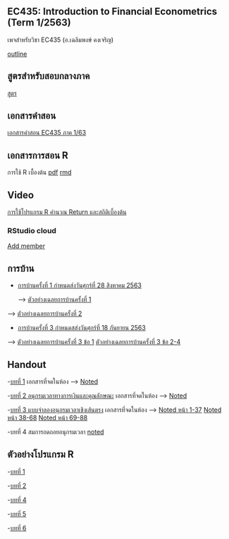 ## EC435: Introduction to Financial Econometrics (Term 1/2563)
เพจสำหรับวิชา EC435 (อ.เฉลิมพงษ์ คงเจริญ)

[outline](https://github.com/chaleampong/EC435/blob/master/outline_ec435_1_63_chaleampong2.pdf)

## สูตรสำหรับสอบกลางภาค

[สูตร](https://github.com/chaleampong/EC435/blob/master/formula_for_mid.pdf)

## เอกสารคำสอน

[เอกสารคำสอน EC435 ภาค 1/63](https://github.com/chaleampong/EC435/blob/master/Chaleampong_IntroFinEcono_20200707.pdf)

## เอกสารการสอน R

การใช้ R เบื้องต้น  [pdf](https://github.com/chaleampong/EC435/blob/master/rclass_1_63.pdf) [rmd](https://github.com/chaleampong/EC435/blob/master/rclass_1_63.Rmd)

## Video

[การใช้โปรแกรม R คำนวณ Return และสถิติเบี้องต้น](https://youtu.be/aETKLqnSGXg)


### RStudio cloud 

[Add member](https://rstudio.cloud/spaces/83978/join?access_code=i%2BG0n1cuDQ%2BQzxVt116vK8fuFqQ9FPiG9iVo1Ge4)




## การบ้าน

- [การบ้านครั้งที่ 1 กำหนดส่งวันศุกร์ที่ 28 สิงหาคม 2563](https://github.com/chaleampong/EC435/blob/master/ec435_1_2563_hw1.pdf)
  
  --> [ตัวอย่างเฉลยการบ้านครั้งที่ 1](https://github.com/chaleampong/EC435/blob/master/ec435_1_2563_hw1_sol.pdf)
 
 --> [ตัวอย่างเฉลยการบ้านครั้งที่ 2](https://github.com/chaleampong/EC435/blob/master/ec435_1_2563_hw2_sol.pdf)

- [การบ้านครั้งที่ 3 กำหนดสส่งวันศุกร์ที่ 18 กันยายน 2563](https://github.com/chaleampong/EC435/blob/master/ec435_1_2563_hw3.pdf)

--> [ตัวอย่างเฉลยการบ้านครั้งที่ 3 ข้อ 1](https://github.com/chaleampong/EC435/blob/master/ec435_1_2563_hw3q1_sol.pdf)  [ตัวอย่างเฉลยการบ้านครั้งที่ 3 ข้อ 2-4](https://github.com/chaleampong/EC435/blob/master/ec435_1_2563_hw3_sol.pdf)

## Handout 
-[บทที่ 1](https://github.com/chaleampong/EC435/blob/master/chapter0_slide_1_62_ho.pdf) เอกสารที่จดในห้อง --> [Noted](https://github.com/chaleampong/EC435/blob/master/chapter0_slide_1_62_noted.pdf)

-[บทที่ 2 อนุกรมเวลาทางการเงินและคุณลักษณะ](https://github.com/chaleampong/EC435/blob/master/chapter2_1_63_slide_ho.pdf) เอกสารที่จดในห้อง --> [Noted](https://github.com/chaleampong/EC435/blob/master/chapter2_1_63_slide_noted.pdf)

-[บทที่ 3 แบบจำลองอนุกรมเวลาเชิงเส้นตรง](https://github.com/chaleampong/EC435/blob/master/chapter3_1_63_slide_ho.pdf) เอกสารที่จดในห้อง --> [Noted หน้า 1-37](https://github.com/chaleampong/EC435/blob/master/chapter3_1_63_slide_noted_p1_37.pdf)
[Noted หน้า 38-68](https://github.com/chaleampong/EC435/blob/master/chapter3_1_63_slide_noted_p38_68.pdf)
 [Noted หน้า 69-88](https://github.com/chaleampong/EC435/blob/master/chapter3_1_63_slide_noted_p69_88.pdf)
 
-บทที่ 4 สมการถดถอยอนุกรมเวลา [noted](https://github.com/chaleampong/EC435/blob/master/chapter4_1_63_slide_noted.pdf)

## ตัวอย่างโปรแกรม R

-[บทที่ 1](https://github.com/chaleampong/EC435/blob/master/chapter1_example.md)

-[บทที่ 2](https://github.com/chaleampong/EC435/blob/master/chapter2_example.md)

-[บทที่ 4](https://github.com/chaleampong/EC435/blob/master/chapter4_example.md)

-[บทที่ 5](https://github.com/chaleampong/EC435/blob/master/chapter5_example.md)

-[บทที่ 6](https://github.com/chaleampong/EC435/blob/master/chapter6_example.md)
